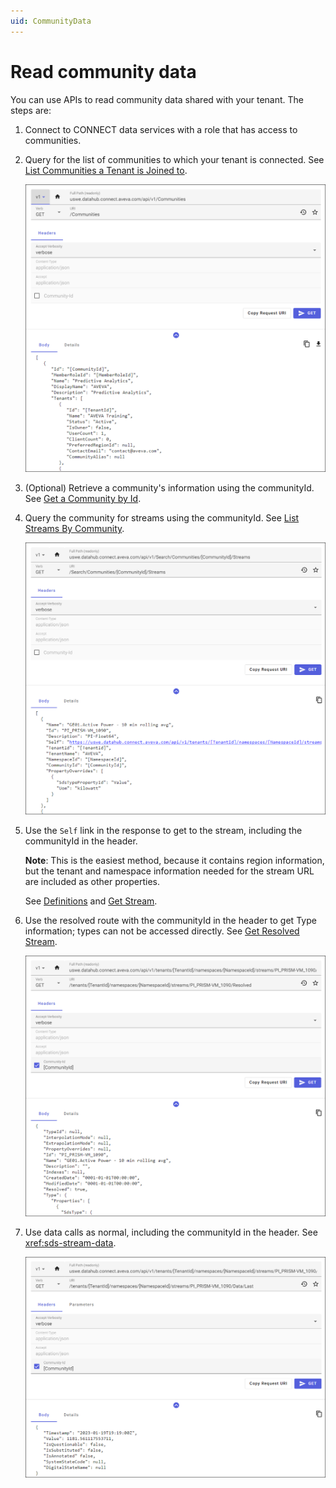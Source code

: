 ```yaml
---
uid: CommunityData
---
```


# Read community data

You can use APIs to read community data shared with your tenant. The steps are:

1. Connect to CONNECT data services with a role that has access to communities.

1. Query for the list of communities to which your tenant is connected. See [List Communities a Tenant is Joined to](../api-reference/identity/communities.md#list-communities-a-tenant-is-joined-to).

   ![list communities](images/list-communities.png)

1. (Optional) Retrieve a community's information using the communityId. See [Get a Community by Id](../api-reference/identity/communities.md#get-a-community-by-id).

1. Query the community for streams using the communityId. See [List Streams By Community](xref:community-search#list-streams-by-community).

   ![community streams](images/community-streams.png)

1. Use the `Self` link in the response to get to the stream, including the communityId in the header.

   **Note**: This is the easiest method, because it contains region information, but the tenant and namespace information needed for the stream URL are included as other properties.

   See [Definitions](xref:community-search#definitions) and [Get Stream](xref:sds-streams#get-stream).

1. Use the resolved route with the communityId in the header to get Type information; types can not be accessed directly. See [Get Resolved Stream](xref:sds-streams#get-resolved-stream).

   ![resolved route](images/community-resolved.png)

1. Use data calls as normal, including the communityId in the header. See <xref:sds-stream-data>.

   ![stream data](images/community-data.png)
